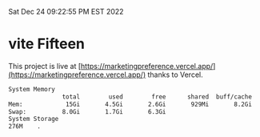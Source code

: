Sat Dec 24 09:22:55 PM EST 2022

# vite Fifteen


This project is live at [https://marketingpreference.vercel.app/](https://marketingpreference.vercel.app/) thanks to Vercel.

```bash
System Memory
               total        used        free      shared  buff/cache   available
Mem:            15Gi       4.5Gi       2.6Gi       929Mi       8.2Gi       9.5Gi
Swap:          8.0Gi       1.7Gi       6.3Gi
System Storage
276M	.
```

